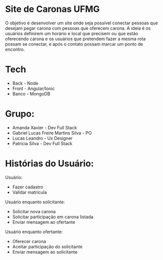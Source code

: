 # Site de Caronas UFMG
O objetivo é desenvolver um site onde seja possível conectar pessoas que desejam pegar carona com pessoas que oferecem carona. A ideia é os usuários definirem um
horário e local que precisem ou que estão oferecendo carona e os usuários que pretendem fazer a mesma rota possam se conectar, e após o contato possam marcar um ponto de encontro.

# Tech
 * Back - Node
 * Front - Angular/Ionic 
 * Banco - MongoDB 
# Grupo:
 * Amanda Xavier - Dev Full Stack 
 * Gabriel Lucas Freire Martins Silva - PO
 * Lucas Leandro - Ux Designer
 * Patricia Silva - Dev Full Stack
# Histórias do Usuário:  

Usuário:
 * Fazer cadastro
 * Validar matrícula

Usuário enquanto solicitante:
 * Solicitar nova carona 
 * Solicitar participação em carona listada
 * Enviar mensagem ao ofertante
 
Usuário enquanto ofertante:
 * Oferecer carona
 * Aceitar participação do solicitante
 * Enviar mensagem ao solicitante
